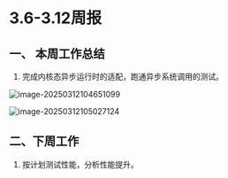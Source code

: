 # 3.6-3.12周报

## 一、 本周工作总结

1. 完成内核态异步运行时的适配，跑通异步系统调用的测试。

![image-20250312104651099](https://s3.bmp.ovh/imgs/2025/03/12/966db58de14ec7c0.png)

![image-20250312105027124](https://s3.bmp.ovh/imgs/2025/03/12/b832f16a6a5cb709.png)

## 二、下周工作

1. 按计划测试性能，分析性能提升。